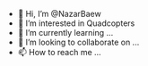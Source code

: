 - 👋 Hi, I’m @NazarBaew
- 👀 I’m interested in Quadcopters
- 🌱 I’m currently learning ...
- 💞️ I’m looking to collaborate on ...
- 📫 How to reach me ...

<!---
NazarBaew/NazarBaew is a ✨ special ✨ repository because its `README.md` (this file) appears on your GitHub profile.
You can click the Preview link to take a look at your changes.
--->
